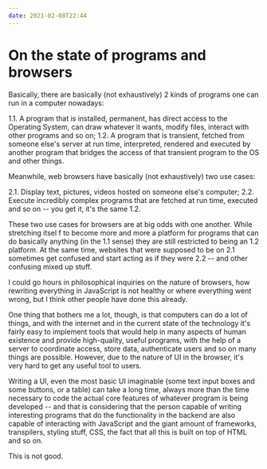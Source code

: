 ```yaml
---
date: 2021-02-08T22:44
---
```


# On the state of programs and browsers

Basically, there are basically (not exhaustively) 2 kinds of programs one can run in a computer nowadays:

  1.1. A program that is installed, permanent, has direct access to the Operating System, can draw whatever it wants, modify files, interact with other programs and so on;
  1.2. A program that is transient, fetched from someone else's server at run time, interpreted, rendered and executed by another program that bridges the access of that transient program to the OS and other things.

Meanwhile, web browsers have basically (not exhaustively) two use cases:

  2.1. Display text, pictures, videos hosted on someone else's computer;
  2.2. Execute incredibly complex programs that are fetched at run time, executed and so on -- you get it, it's the same 1.2.

These two use cases for browsers are at big odds with one another. While stretching itsel
f to become more and more a platform for programs that can do basically anything (in the 1.1 sense) they are still restricted to being an 1.2 platform. At the same time, websites that were supposed to be on 2.1 sometimes get confused and start acting as if they were 2.2 -- and other confusing mixed up stuff.

I could go hours in philosophical inquiries on the nature of browsers, how rewriting everything in JavaScript is not healthy or where everything went wrong, but I think other people have done this already.

One thing that bothers me a lot, though, is that computers can do a lot of things, and with the internet and in the current state of the technology it's fairly easy to implement tools that would help in many aspects of human existence and provide high-quality, useful programs, with the help of a server to coordinate access, store data, authenticate users and so on many things are possible. However, due to the nature of UI in the browser, it's very hard to get any useful tool to users.

Writing a UI, even the most basic UI imaginable (some text input boxes and some buttons, or a table) can take a long time, always more than the time necessary to code the actual core features of whatever program is being developed -- and that is considering that the person capable of writing interesting programs that do the functionality in the backend are also capable of interacting with JavaScript and the giant amount of frameworks, transpilers, styling stuff, CSS, the fact that all this is built on top of HTML and so on.

This is not good.
